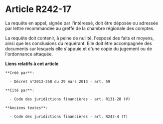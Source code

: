 # Article R242-17

La requête en appel, signée par l'intéressé, doit être déposée ou adressée par lettre recommandée au greffe de la chambre
régionale des comptes.

La requête doit contenir, à peine de nullité, l'exposé des faits et moyens, ainsi que les conclusions du requérant. Elle doit
être accompagnée des documents sur lesquels elle s'appuie et d'une copie du jugement ou de l'ordonnance attaquée.

**Liens relatifs à cet article**

	**Créé par**:

	  - Décret n°2013-268 du 29 mars 2013 - art. 59

	**Cité par**:

	  - Code des juridictions financières - art. R131-28 (V)

	**Anciens textes**:

	  - Code des juridictions financières - art. R243-4 (T)
